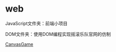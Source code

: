 # web
JavaScript文件夹：前端小项目

DOM文件夹：使用DOM编程实现摇滚乐队官网的仿制

[CanvasGame](https://github.com/ArcherElric/web/blob/master/Web/CanvasGame/game.html)
